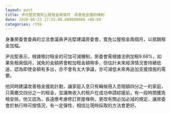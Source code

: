 ```yaml
---
layout: post
title: 尹兆堅促寬免公屋租金兩個月　改善租金援助機制
date: 2020-06-23 17:55:08.000000000 +08:00
categories: rthk
---
```


身兼房委會委員的立法會議員尹兆堅建議房委會，寬免公屋租金兩個月，以抵銷租金加幅。

尹兆堅表示，根據檢討租金的可加可減機制，房委會需根據法例加租9.66%，如果免租兩個月，減免的金額將會較加租金額稍多，但估計未來經濟情況會持續低迷，認為即使金額有多出，亦不會有太大爭議，亦可減低未來再追加支援措施的需要。

他同時建議改善租金援助計劃，讓家庭入息只有輪候冊入息限額四分之一的家庭，只需繳交四分之一的租金，並讓無收入的租戶在成功申請綜援前，有一段時間獲免租安排。他又認為，長遠應考慮修訂房屋條例，更改有關必加必減的規定，讓房委會於執行時可按情況，有一定彈性，相信比現時採取的方法會更好。
